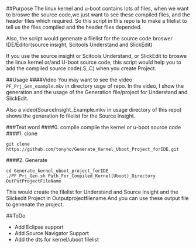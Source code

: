 ##Purpose
The linux kernel and u-boot contains lots of files, when we want to broswe the source code,we just want to see these compiled files, and the header files which required.
So this script in this repo is to make a filelist to tell us the files compiled and the header files depended. 

Also, the script would genenate a filelist for the source code broswer IDE/Editor(source insight, Scitools Understand and SlickEdit)

If you use the source insight or Scitools Understand, or SlickEdit to broswe the linux kernel or/and U-boot source code, this script would help you to add the compiled source code(.S,.C) when you create Project.

##Usage
####Video
You may want to see the video `PF_Prj_Gen_example.mkv` in directory usge of repo.
In the video, I show the generation and the usage of the Generation file/project for Understand and SlickEdit.

Also a video(SourceInsight_Example.mkv in usage directory of this repo) shows the generation fo filelist for the Source Insight.


###Text word
####0. compile
compile the kernel or u-boot source code
####1. clone

    git clone https://github.com/tonyho/Generate_Kernel_Uboot_Project_forIDE.git

####2. Generate
    
    cd Generate_kernel_uboot_project_forIDE
    ./PF_Prj_Gen.sh Path_For_Compiled_Kernel(Uboot)_Directory OutPutProjectFileName

This would create the filelist for Understand and Source Insight and the Slickedit Project in Outputprojectfilename.And you can use these output file to genenate the project.

##ToDo
-   Add Eclipse support
-   Add Source Navigator Support
-   Add the dts for kernel/uboot filelist
